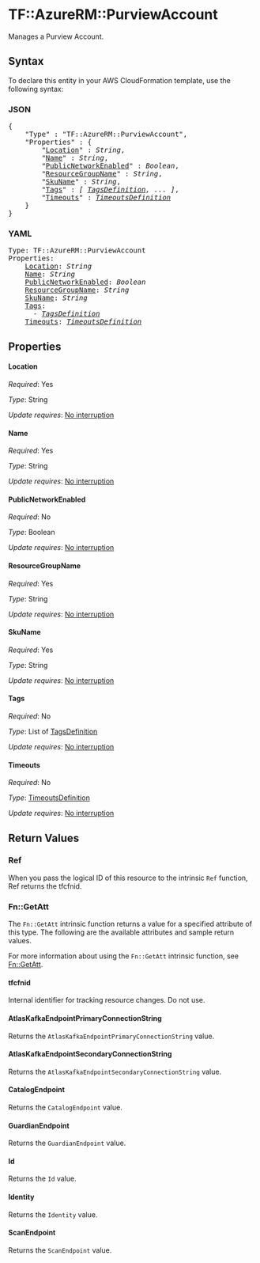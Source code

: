 # TF::AzureRM::PurviewAccount

Manages a Purview Account.

## Syntax

To declare this entity in your AWS CloudFormation template, use the following syntax:

### JSON

<pre>
{
    "Type" : "TF::AzureRM::PurviewAccount",
    "Properties" : {
        "<a href="#location" title="Location">Location</a>" : <i>String</i>,
        "<a href="#name" title="Name">Name</a>" : <i>String</i>,
        "<a href="#publicnetworkenabled" title="PublicNetworkEnabled">PublicNetworkEnabled</a>" : <i>Boolean</i>,
        "<a href="#resourcegroupname" title="ResourceGroupName">ResourceGroupName</a>" : <i>String</i>,
        "<a href="#skuname" title="SkuName">SkuName</a>" : <i>String</i>,
        "<a href="#tags" title="Tags">Tags</a>" : <i>[ <a href="tagsdefinition.md">TagsDefinition</a>, ... ]</i>,
        "<a href="#timeouts" title="Timeouts">Timeouts</a>" : <i><a href="timeoutsdefinition.md">TimeoutsDefinition</a></i>
    }
}
</pre>

### YAML

<pre>
Type: TF::AzureRM::PurviewAccount
Properties:
    <a href="#location" title="Location">Location</a>: <i>String</i>
    <a href="#name" title="Name">Name</a>: <i>String</i>
    <a href="#publicnetworkenabled" title="PublicNetworkEnabled">PublicNetworkEnabled</a>: <i>Boolean</i>
    <a href="#resourcegroupname" title="ResourceGroupName">ResourceGroupName</a>: <i>String</i>
    <a href="#skuname" title="SkuName">SkuName</a>: <i>String</i>
    <a href="#tags" title="Tags">Tags</a>: <i>
      - <a href="tagsdefinition.md">TagsDefinition</a></i>
    <a href="#timeouts" title="Timeouts">Timeouts</a>: <i><a href="timeoutsdefinition.md">TimeoutsDefinition</a></i>
</pre>

## Properties

#### Location

_Required_: Yes

_Type_: String

_Update requires_: [No interruption](https://docs.aws.amazon.com/AWSCloudFormation/latest/UserGuide/using-cfn-updating-stacks-update-behaviors.html#update-no-interrupt)

#### Name

_Required_: Yes

_Type_: String

_Update requires_: [No interruption](https://docs.aws.amazon.com/AWSCloudFormation/latest/UserGuide/using-cfn-updating-stacks-update-behaviors.html#update-no-interrupt)

#### PublicNetworkEnabled

_Required_: No

_Type_: Boolean

_Update requires_: [No interruption](https://docs.aws.amazon.com/AWSCloudFormation/latest/UserGuide/using-cfn-updating-stacks-update-behaviors.html#update-no-interrupt)

#### ResourceGroupName

_Required_: Yes

_Type_: String

_Update requires_: [No interruption](https://docs.aws.amazon.com/AWSCloudFormation/latest/UserGuide/using-cfn-updating-stacks-update-behaviors.html#update-no-interrupt)

#### SkuName

_Required_: Yes

_Type_: String

_Update requires_: [No interruption](https://docs.aws.amazon.com/AWSCloudFormation/latest/UserGuide/using-cfn-updating-stacks-update-behaviors.html#update-no-interrupt)

#### Tags

_Required_: No

_Type_: List of <a href="tagsdefinition.md">TagsDefinition</a>

_Update requires_: [No interruption](https://docs.aws.amazon.com/AWSCloudFormation/latest/UserGuide/using-cfn-updating-stacks-update-behaviors.html#update-no-interrupt)

#### Timeouts

_Required_: No

_Type_: <a href="timeoutsdefinition.md">TimeoutsDefinition</a>

_Update requires_: [No interruption](https://docs.aws.amazon.com/AWSCloudFormation/latest/UserGuide/using-cfn-updating-stacks-update-behaviors.html#update-no-interrupt)

## Return Values

### Ref

When you pass the logical ID of this resource to the intrinsic `Ref` function, Ref returns the tfcfnid.

### Fn::GetAtt

The `Fn::GetAtt` intrinsic function returns a value for a specified attribute of this type. The following are the available attributes and sample return values.

For more information about using the `Fn::GetAtt` intrinsic function, see [Fn::GetAtt](https://docs.aws.amazon.com/AWSCloudFormation/latest/UserGuide/intrinsic-function-reference-getatt.html).

#### tfcfnid

Internal identifier for tracking resource changes. Do not use.

#### AtlasKafkaEndpointPrimaryConnectionString

Returns the <code>AtlasKafkaEndpointPrimaryConnectionString</code> value.

#### AtlasKafkaEndpointSecondaryConnectionString

Returns the <code>AtlasKafkaEndpointSecondaryConnectionString</code> value.

#### CatalogEndpoint

Returns the <code>CatalogEndpoint</code> value.

#### GuardianEndpoint

Returns the <code>GuardianEndpoint</code> value.

#### Id

Returns the <code>Id</code> value.

#### Identity

Returns the <code>Identity</code> value.

#### ScanEndpoint

Returns the <code>ScanEndpoint</code> value.

